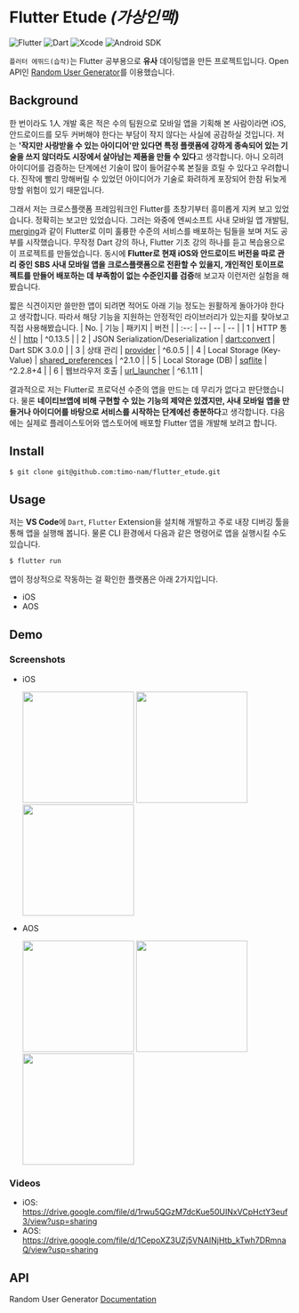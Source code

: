 # Flutter Etude _(가상인맥)_

![Flutter](https://img.shields.io/badge/Flutter-3.10.0-02569B?style=flat-square&logo=flutter&logoColor=white)
![Dart](https://img.shields.io/badge/Dart-3.0.0-0175C2?style=flat-square&logo=dart&logoColor=white)
![Xcode](https://img.shields.io/badge/Xcode-14.3.1-147EFB?style=flat-square&logo=xcode&logoColor=white)
<img src="https://img.shields.io/badge/Android SDK-33.0.2-3DDC84?style=flat-square&logo=androidstudio&logoColor=white" alt="Android SDK"/>

`플러터 에뛰드(습작)`는 Flutter 공부용으로 **유사** 데이팅앱을 만든 프로젝트입니다. Open API인 [Random User Generator](https://randomuser.me/)를 이용했습니다.

## Background

한 번이라도 1人 개발 혹은 적은 수의 팀원으로 모바일 앱을 기획해 본 사람이라면 iOS, 안드로이드를 모두 커버해야 한다는 부담이 작지 않다는 사실에 공감하실 것입니다.
저는 **'작지만 사랑받을 수 있는 아이디어'만 있다면 특정 플랫폼에 강하게 종속되어 있는 기술을 쓰지 않더라도 시장에서 살아남는 제품을 만들 수 있다**고 생각합니다.
아니 오히려 아이디어를 검증하는 단계에선 기술이 많이 들어갈수록 본질을 흐릴 수 있다고 우려합니다.
진작에 빨리 망해버릴 수 있었던 아이디어가 기술로 화려하게 포장되어 한참 뒤늦게 망할 위험이 있기 때문입니다.

그래서 저는 크로스플랫폼 프레임워크인 Flutter를 초창기부터 흥미롭게 지켜 보고 있었습니다.
정확히는 보고만 있었습니다.
그러는 와중에 엔씨소프트 사내 모바일 앱 개발팀, [merging](https://merging.world/)과 같이 Flutter로 이미 훌륭한 수준의 서비스를 배포하는 팀들을 보며 저도 공부를 시작했습니다.
무작정 Dart 강의 하나, Flutter 기초 강의 하나를 듣고 복습용으로 이 프로젝트를 만들었습니다.
동시에 **Flutter로 현재 iOS와 안드로이드 버전을 따로 관리 중인 SBS 사내 모바일 앱을 크로스플랫폼으로 전환할 수 있을지, 개인적인 토이프로젝트를 만들어 배포하는 데 부족함이 없는 수준인지를 검증**해 보고자 이런저런 실험을 해봤습니다.

짧은 식견이지만 쓸만한 앱이 되려면 적어도 아래 기능 정도는 원활하게 돌아가야 한다고 생각합니다.
따라서 해당 기능을 지원하는 안정적인 라이브러리가 있는지를 찾아보고 직접 사용해봤습니다.
| No. | 기능 | 패키지 | 버전 |
| :--: | -- | -- | -- |
| 1 | HTTP 통신 | [http](https://pub.dev/packages/http) | ^0.13.5 |
| 2 | JSON Serialization/Deserialization | [dart:convert](https://api.dart.dev/stable/3.0.2/dart-convert/dart-convert-library.html) | Dart SDK 3.0.0 |
| 3 | 상태 관리 | [provider](https://pub.dev/packages/provider) | ^6.0.5 |
| 4 | Local Storage (Key-Value) | [shared_preferences](https://pub.dev/packages/shared_preferences) | ^2.1.0 |
| 5 | Local Storage (DB) | [sqflite](https://pub.dev/packages/sqflite) | ^2.2.8+4 |
| 6 | 웹브라우저 호출 | [url_launcher](https://pub.dev/packages/url_launcher) | ^6.1.11 |

결과적으로 저는 Flutter로 프로덕션 수준의 앱을 만드는 데 무리가 없다고 판단했습니다.
물론 **네이티브앱에 비해 구현할 수 있는 기능의 제약은 있겠지만, 사내 모바일 앱을 만들거나 아이디어를 바탕으로 서비스를 시작하는 단계에선 충분하다**고 생각합니다.
다음에는 실제로 플레이스토어와 앱스토어에 배포할 Flutter 앱을 개발해 보려고 합니다.

## Install
```Bash
$ git clone git@github.com:timo-nam/flutter_etude.git
```

## Usage

저는 **VS Code**에 `Dart`, `Flutter` Extension을 설치해 개발하고 주로 내장 디버깅 툴을 통해 앱을 실행해 봅니다.
물론 CLI 환경에서 다음과 같은 명령어로 앱을 실행시킬 수도 있습니다.
```Bash
$ flutter run
```

앱이 정상적으로 작동하는 걸 확인한 플랫폼은 아래 2가지입니다.
- iOS
- AOS

## Demo

### Screenshots

- iOS
  <div>
    <img src="https://github.com/timo-nam/flutter_etude/assets/76807762/bc6701cb-3491-4cbe-8f66-69d62093610b" width="200" />
    <img src="https://github.com/timo-nam/flutter_etude/assets/76807762/5531dab5-6efc-4490-a454-d8b9c7c794f4" width="200" />
    <img src="https://github.com/timo-nam/flutter_etude/assets/76807762/0495f82b-5647-4f8e-a8a3-173eef70f800" width="200" />
  </div>

- AOS
  <div>
    <img src="https://github.com/timo-nam/flutter_etude/assets/76807762/8ec671b6-a8bf-4da9-b98d-89668826dfb0" width="200" />
    <img src="https://github.com/timo-nam/flutter_etude/assets/76807762/15d53e2c-f401-4e79-96b5-8ce876ff5edd" width="200" />
    <img src="https://github.com/timo-nam/flutter_etude/assets/76807762/7258ec4e-0009-410d-a198-6224bd0df3df" width="200" />
  </div>

### Videos

- iOS: https://drive.google.com/file/d/1rwu5QGzM7dcKue50UINxVCpHctY3euf3/view?usp=sharing
- AOS: https://drive.google.com/file/d/1CepoXZ3UZj5VNAINjHtb_kTwh7DRmnaQ/view?usp=sharing

## API

Random User Generator [Documentation](https://randomuser.me/documentation)

